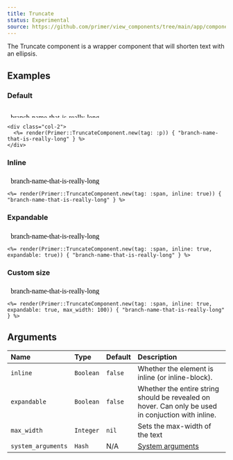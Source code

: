 ```yaml
---
title: Truncate
status: Experimental
source: https://github.com/primer/view_components/tree/main/app/components/primer/truncate_component.rb
---
```


<!-- Warning: AUTO-GENERATED file, do not edit. Add code comments to your Ruby instead <3 -->

The Truncate component is a wrapper component that will shorten text with an ellipsis.

## Examples

### Default

<iframe style="width: 100%; border: 0px; height: 25px;" srcdoc="<html><head><link href='https://unpkg.com/@primer/css/dist/primer.css' rel='stylesheet'></head><body><div class='col-2'>  <p class='css-truncate css-truncate-overflow '>branch-name-that-is-really-long</p></div></body></html>"></iframe>

```erb
<div class="col-2">
  <%= render(Primer::TruncateComponent.new(tag: :p)) { "branch-name-that-is-really-long" } %>
</div>
```

### Inline

<iframe style="width: 100%; border: 0px; height: 25px;" srcdoc="<html><head><link href='https://unpkg.com/@primer/css/dist/primer.css' rel='stylesheet'></head><body><span class='css-truncate css-truncate-target '>branch-name-that-is-really-long</span></body></html>"></iframe>

```erb
<%= render(Primer::TruncateComponent.new(tag: :span, inline: true)) { "branch-name-that-is-really-long" } %>
```

### Expandable

<iframe style="width: 100%; border: 0px; height: 25px;" srcdoc="<html><head><link href='https://unpkg.com/@primer/css/dist/primer.css' rel='stylesheet'></head><body><span class='css-truncate css-truncate-target expandable '>branch-name-that-is-really-long</span></body></html>"></iframe>

```erb
<%= render(Primer::TruncateComponent.new(tag: :span, inline: true, expandable: true)) { "branch-name-that-is-really-long" } %>
```

### Custom size

<iframe style="width: 100%; border: 0px; height: 25px;" srcdoc="<html><head><link href='https://unpkg.com/@primer/css/dist/primer.css' rel='stylesheet'></head><body><span style='max-width: 100;' class='css-truncate css-truncate-target expandable '>branch-name-that-is-really-long</span></body></html>"></iframe>

```erb
<%= render(Primer::TruncateComponent.new(tag: :span, inline: true, expandable: true, max_width: 100)) { "branch-name-that-is-really-long" } %>
```

## Arguments

| Name | Type | Default | Description |
| :- | :- | :- | :- |
| `inline` | `Boolean` | `false` | Whether the element is inline (or inline-block). |
| `expandable` | `Boolean` | `false` | Whether the entire string should be revealed on hover. Can only be used in conjuction with inline. |
| `max_width` | `Integer` | `nil` | Sets the max-width of the text |
| `system_arguments` | `Hash` | N/A | [System arguments](/system-arguments) |
